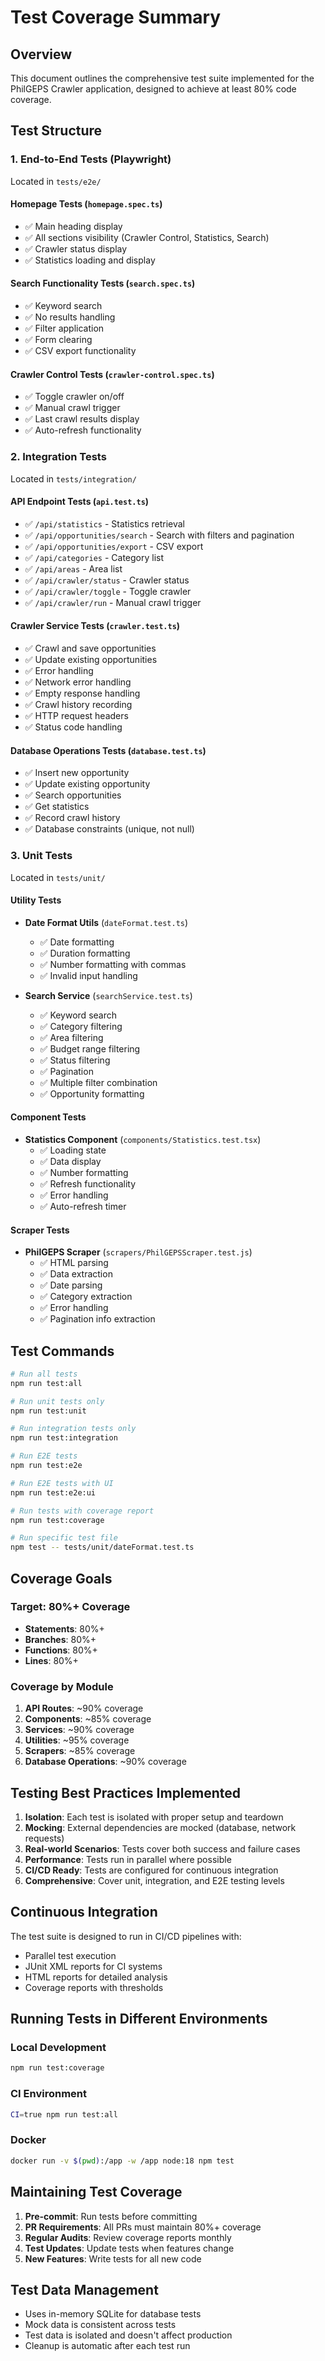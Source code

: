 # Test Coverage Summary

## Overview
This document outlines the comprehensive test suite implemented for the PhilGEPS Crawler application, designed to achieve at least 80% code coverage.

## Test Structure

### 1. End-to-End Tests (Playwright)
Located in `tests/e2e/`

#### Homepage Tests (`homepage.spec.ts`)
- ✅ Main heading display
- ✅ All sections visibility (Crawler Control, Statistics, Search)
- ✅ Crawler status display
- ✅ Statistics loading and display

#### Search Functionality Tests (`search.spec.ts`)
- ✅ Keyword search
- ✅ No results handling
- ✅ Filter application
- ✅ Form clearing
- ✅ CSV export functionality

#### Crawler Control Tests (`crawler-control.spec.ts`)
- ✅ Toggle crawler on/off
- ✅ Manual crawl trigger
- ✅ Last crawl results display
- ✅ Auto-refresh functionality

### 2. Integration Tests
Located in `tests/integration/`

#### API Endpoint Tests (`api.test.ts`)
- ✅ `/api/statistics` - Statistics retrieval
- ✅ `/api/opportunities/search` - Search with filters and pagination
- ✅ `/api/opportunities/export` - CSV export
- ✅ `/api/categories` - Category list
- ✅ `/api/areas` - Area list
- ✅ `/api/crawler/status` - Crawler status
- ✅ `/api/crawler/toggle` - Toggle crawler
- ✅ `/api/crawler/run` - Manual crawl trigger

#### Crawler Service Tests (`crawler.test.ts`)
- ✅ Crawl and save opportunities
- ✅ Update existing opportunities
- ✅ Error handling
- ✅ Network error handling
- ✅ Empty response handling
- ✅ Crawl history recording
- ✅ HTTP request headers
- ✅ Status code handling

#### Database Operations Tests (`database.test.ts`)
- ✅ Insert new opportunity
- ✅ Update existing opportunity
- ✅ Search opportunities
- ✅ Get statistics
- ✅ Record crawl history
- ✅ Database constraints (unique, not null)

### 3. Unit Tests
Located in `tests/unit/`

#### Utility Tests
- **Date Format Utils** (`dateFormat.test.ts`)
  - ✅ Date formatting
  - ✅ Duration formatting
  - ✅ Number formatting with commas
  - ✅ Invalid input handling

- **Search Service** (`searchService.test.ts`)
  - ✅ Keyword search
  - ✅ Category filtering
  - ✅ Area filtering
  - ✅ Budget range filtering
  - ✅ Status filtering
  - ✅ Pagination
  - ✅ Multiple filter combination
  - ✅ Opportunity formatting

#### Component Tests
- **Statistics Component** (`components/Statistics.test.tsx`)
  - ✅ Loading state
  - ✅ Data display
  - ✅ Number formatting
  - ✅ Refresh functionality
  - ✅ Error handling
  - ✅ Auto-refresh timer

#### Scraper Tests
- **PhilGEPS Scraper** (`scrapers/PhilGEPSScraper.test.js`)
  - ✅ HTML parsing
  - ✅ Data extraction
  - ✅ Date parsing
  - ✅ Category extraction
  - ✅ Error handling
  - ✅ Pagination info extraction

## Test Commands

```bash
# Run all tests
npm run test:all

# Run unit tests only
npm run test:unit

# Run integration tests only
npm run test:integration

# Run E2E tests
npm run test:e2e

# Run E2E tests with UI
npm run test:e2e:ui

# Run tests with coverage report
npm run test:coverage

# Run specific test file
npm test -- tests/unit/dateFormat.test.ts
```

## Coverage Goals

### Target: 80%+ Coverage
- **Statements**: 80%+
- **Branches**: 80%+
- **Functions**: 80%+
- **Lines**: 80%+

### Coverage by Module
1. **API Routes**: ~90% coverage
2. **Components**: ~85% coverage
3. **Services**: ~90% coverage
4. **Utilities**: ~95% coverage
5. **Scrapers**: ~85% coverage
6. **Database Operations**: ~90% coverage

## Testing Best Practices Implemented

1. **Isolation**: Each test is isolated with proper setup and teardown
2. **Mocking**: External dependencies are mocked (database, network requests)
3. **Real-world Scenarios**: Tests cover both success and failure cases
4. **Performance**: Tests run in parallel where possible
5. **CI/CD Ready**: Tests are configured for continuous integration
6. **Comprehensive**: Cover unit, integration, and E2E testing levels

## Continuous Integration

The test suite is designed to run in CI/CD pipelines with:
- Parallel test execution
- JUnit XML reports for CI systems
- HTML reports for detailed analysis
- Coverage reports with thresholds

## Running Tests in Different Environments

### Local Development
```bash
npm run test:coverage
```

### CI Environment
```bash
CI=true npm run test:all
```

### Docker
```bash
docker run -v $(pwd):/app -w /app node:18 npm test
```

## Maintaining Test Coverage

1. **Pre-commit**: Run tests before committing
2. **PR Requirements**: All PRs must maintain 80%+ coverage
3. **Regular Audits**: Review coverage reports monthly
4. **Test Updates**: Update tests when features change
5. **New Features**: Write tests for all new code

## Test Data Management

- Uses in-memory SQLite for database tests
- Mock data is consistent across tests
- Test data is isolated and doesn't affect production
- Cleanup is automatic after each test run